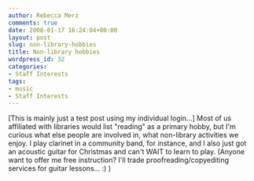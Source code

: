 ```yaml
---
author: Rebecca Merz
comments: true
date: 2008-01-17 16:24:04+00:00
layout: post
slug: non-library-hobbies
title: Non-library hobbies
wordpress_id: 32
categories:
- Staff Interests
tags:
- music
- Staff Interests
---
```


[This is mainly just a test post using my individual login...] Most of us affiliated with libraries would list "reading" as a primary hobby, but I'm curious what else people are involved in, what non-library activities we enjoy. I play clarinet in a community band, for instance, and I also just got an acoustic guitar for Christmas and can't WAIT to learn to play. (Anyone want to offer me free instruction? I'll trade proofreading/copyediting services for guitar lessons... :) )
